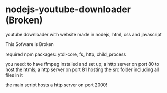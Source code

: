 # nodejs-youtube-downloader (Broken)
youtube downloader with website made in nodejs, html, css and javascript

This Sofware is Broken

required npm packages:
ytdl-core,
fs,
http,
child_process

you need:
to have ffmpeg installed and set up;
a http server on port 80 to host the htmls;
a http server on port 81 hosting the src folder including all files in it


the main script hosts a http server on port 2000!

